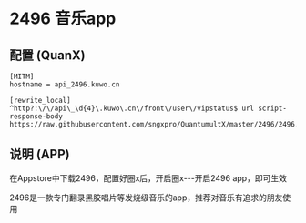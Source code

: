 # 2496 音乐app

## 配置 (QuanX)

```properties
[MITM]
hostname = api_2496.kuwo.cn

[rewrite_local]
^http?:\/\/api\_\d{4}\.kuwo\.cn\/front\/user\/vipstatus$ url script-response-body https://raw.githubusercontent.com/sngxpro/QuantumultX/master/2496/2496.js

```

## 说明 (APP)

在Appstore中下载2496，配置好圈x后，开启圈x---开启2496 app，即可生效

2496是一款专门翻录黑胶唱片等发烧级音乐的app，推荐对音乐有追求的朋友使用
